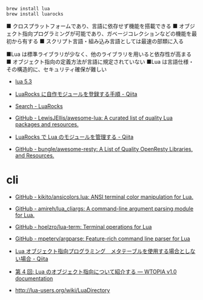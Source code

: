 ```
brew install lua
brew install luarocks

```

■ クロスプラットフォームであり、言語に依存せず機能を搭載できる
■ オブジェクト指向プログラミングが可能であり、ガベージコレクションなどの機能を最初から有する
■ スクリプト言語・組み込み言語としては最速の部類に入る

■Lua は標準ライブラリが少なく、他のライブラリを用いると依存性が高まる
■ オブジェクト指向の定義方法が言語に規定されていない
■Lua は言語仕様・その構造的に、セキュリティ確保が難しい

- [lua 5.3](http://milkpot.sakura.ne.jp/lua/lua53_manual_ja.html)
- [LuaRocks に自作モジュールを登録する手順 - Qiita](https://qiita.com/toritori0318/items/fdd2c92caba2c003a51d)
- [Search - LuaRocks](https://luarocks.org/search)

- [GitHub - LewisJEllis/awesome-lua: A curated list of quality Lua packages and resources.](https://github.com/LewisJEllis/awesome-lua)

- [LuaRocks で Lua のモジュールを管理する - Qiita](https://qiita.com/mah0x211/items/a07a2628f129285a9337)

- [GitHub - bungle/awesome-resty: A List of Quality OpenResty Libraries, and Resources.](https://github.com/bungle/awesome-resty)

# cli

- [GitHub - kikito/ansicolors.lua: ANSI terminal color manipulation for Lua.](https://github.com/kikito/ansicolors.lua)
- [GitHub - amireh/lua_cliargs: A command-line argument parsing module for Lua.](https://github.com/amireh/lua_cliargs)
- [GitHub - hoelzro/lua-term: Terminal operations for Lua](https://github.com/hoelzro/lua-term)
- [GitHub - mpeterv/argparse: Feature-rich command line parser for Lua](https://github.com/mpeterv/argparse)
- [Lua オブジェクト指向プログラミング　メタテーブルを使用する場合としない場合 - Qiita](https://qiita.com/demoin/items/fe2d243fa79745977758)
- [第 4 回: Lua のオブジェクト指向について紹介する &mdash; WTOPIA v1.0 documentation](https://ie.u-ryukyu.ac.jp/~e085739/lua.hajime.4.html)

- <http://lua-users.org/wiki/LuaDirectory>

